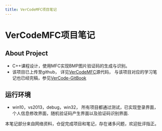 ```yaml
---
title: VerCodeMFC项目笔记
---
```

# VerCodeMFC项目笔记

## About Project
* C++课程设计，使用MFC实现BMP图片验证码的生成与识别。
* 该项目已上传至github，
  详见[VerCodeMFC](https://github.com/ds19991999/VerCodeMFC)源代码，
  与该项目对应的学习笔记也已经完稿，参见[VerCode-GitBook](https:/ds19991999.github.io/VerCodeMFC/)

## 运行环境
- win10，vs2013，debug，win32，
所有项目都通过测试，已实现登录界面，个人信息修改界面，随机验证码产生界面以及验证码识别界面.

本笔记部分来自网络资料，仓促完成项目和笔记，存在诸多问题，欢迎批评指正。

